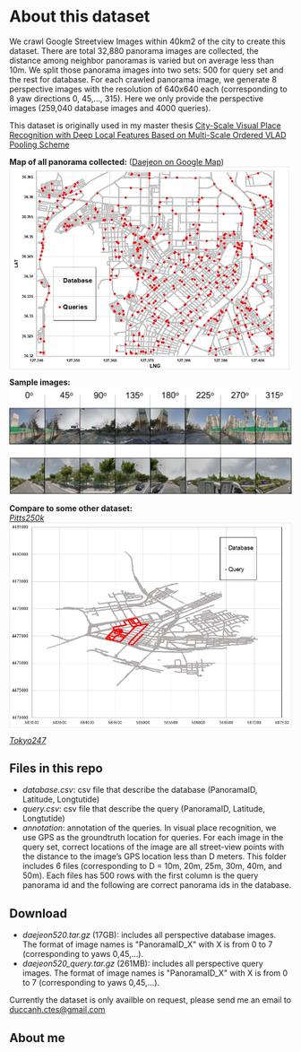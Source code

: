 # About this dataset

We crawl Google Streetview Images within 40km2 of the city to create this dataset. There are total  32,880 panorama images are collected, the distance among neighbor panoramas is varied but on average less than 10m. We split those panorama images into two sets: 500 for query set and the rest for database. For each crawled panorama image, we generate 8 perspective images with the resolution of 640x640 each (corresponding to 8 yaw directions 0, 45,…, 315). Here we only provide the perspective images (259,040 database images and 4000 queries).

This dataset is originally used in my master thesis [City-Scale Visual Place Recognition with Deep Local Features Based on Multi-Scale Ordered VLAD Pooling Scheme][thesis]

**Map of all panorama collected:** ([Daejeon on Google Map][daejeon])
<img src="/imgs/map.jpg" align="center" width="500" />

**Sample images:**  
<img src="/imgs/samples.jpg" align="center" width="720" />

**Compare to some other dataset:**  
*[Pitts250k][netvlad]*  
<img src="/imgs/map_pitts.jpg" align="center" width="720" />

*[Tokyo247][tokyo247]*

## Files in this repo

- *database.csv*: csv file that describe the database (PanoramaID, Latitude, Longtutide)
- *query.csv*: csv file that describe the query (PanoramaID, Latitude, Longtutide)
- *annotation*: annotation of the queries. In visual place recognition, we use GPS as the groundtruth location for queries. For each image in the query set, correct locations of the image are all street-view points with the distance to the image’s GPS location less than D meters. This folder includes 6 files (corresponding to D = 10m, 20m, 25m, 30m, 40m, and 50m). Each files has 500 rows with the first column is the query panorama id and the following are correct panorama ids in the database.

## Download

- *daejeon520.tar.gz* (17GB): includes all perspective database images. The format of image names is "PanoramaID_X" with X is from 0 to 7 (corresponding to yaws 0,45,...).
- *daejeon520_query.tar.gz* (261MB): includes all perspective query images. The format of image names is "PanoramaID_X" with X is from 0 to 7 (corresponding to yaws 0,45,...).

Currently the dataset is only availble on request, please send me an email to duccanh.ctes@gmail.com

## About me

[thesis]: https://github.com/canhld94/master-thesis

[daejeon]: https://www.google.com/maps/place/Daejeon/@36.3450802,127.3651532,14z/data=!4m5!3m4!1s0x356548d7ba4a6601:0xd196d69d988ad3b5!8m2!3d36.3504119!4d127.3845475

[map]: /imgs/map.jpg

[map_pitts]: /imgs/map_pitts.jpg

[netvlad]: https://www.di.ens.fr/willow/research/netvlad/

[tokyo247]: http://www.ok.ctrl.titech.ac.jp/~torii/project/247/
